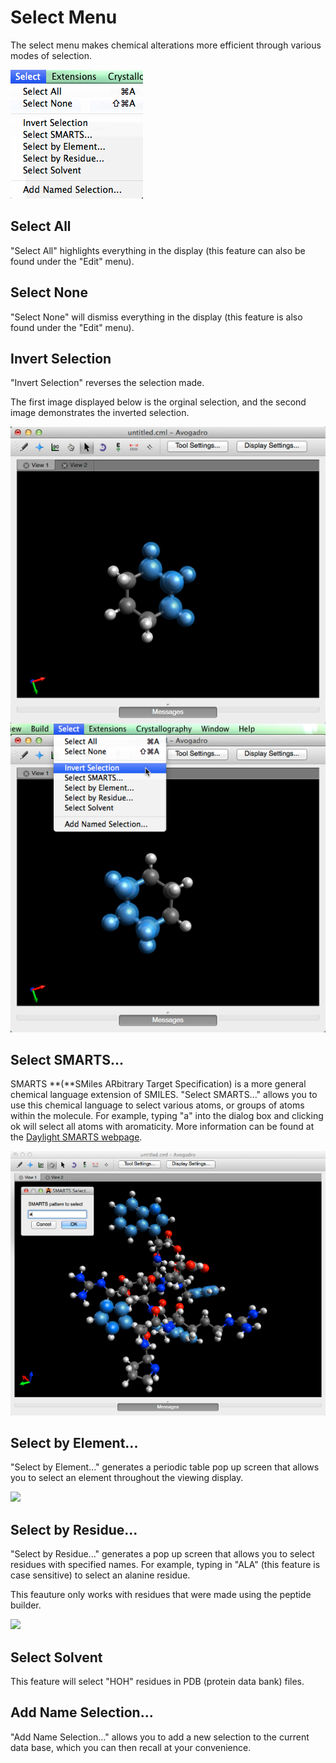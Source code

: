 # Select Menu

The select menu makes chemical alterations more efficient through various modes of selection.

![](../../_static/ee179776-5a24-4523-a668-a0012d4dbe6c.png)

## Select All

"Select All" highlights everything in the display \(this feature can also be found under the "Edit" menu\).

## Select None

"Select None" will dismiss everything in the display \(this feature is also found under the "Edit" menu\).

## Invert Selection

"Invert Selection" reverses the selection made.

The first image displayed below is the orginal selection, and the second image demonstrates the inverted selection.

![](../../_static/invert-selection.png)

## Select SMARTS...

SMARTS **\(**SMiles ARbitrary Target Specification\) is a more general chemical language extension of SMILES. "Select SMARTS..." allows you to use this chemical language to select various atoms, or groups of atoms within the molecule. For example, typing "a" into the dialog box and clicking ok will select all atoms with aromaticity. More information can be found at the [Daylight SMARTS webpage](http://www.daylight.com/dayhtml/doc/theory/theory.smarts.html).

![](../../_static/select-smarts.png)

## Select by Element...

"Select by Element..." generates a periodic table pop up screen that allows you to select an element throughout the viewing display.

![](../../_static/select-by-element%20%281%29.png)

## Select by Residue...

"Select by Residue..." generates a pop up screen that allows you to select residues with specified names. For example, typing in "ALA" \(this feature is case sensitive\) to select an alanine residue.

This feauture only works with residues that were made using the peptide builder.

![](../../_static/select-by-residue%20%281%29.png)

## Select Solvent

This feature will select "HOH" residues in PDB \(protein data bank\) files.

## Add Name Selection...

"Add Name Selection..." allows you to add a new selection to the current data base, which you can then recall at your convenience.

